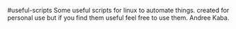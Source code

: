 #useful-scripts
Some useful scripts for linux to automate things.
created for personal use but if you find them useful feel free to use them.
Andree Kaba.
